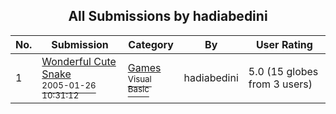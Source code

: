 ﻿<div align="center">

## All Submissions by hadiabedini

</div>

No.  | Submission | Category | By   | User Rating
---- | ---------- | -------- | ---- | -----------
1 | [Wonderful Cute Snake<br /><sup>2005-01-26 10:31:12</sup>](https://github.com/Planet-Source-Code/hadiabedini-wonderful-cute-snake__1-59236) | [Games<br /><sup>Visual Basic</sup>](../ByCategory/games__1-38.md) | hadiabedini | 5.0 (15 globes from 3 users)
